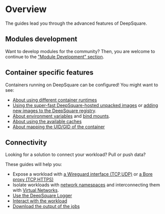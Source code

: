 # Overview

The guides lead you through the advanced features of DeepSquare.

## Modules development

Want to develop modules for the community? Then, you are welcome to continue to the ["Module Development" section](/workflow/guides/module-development/about).

## Container specific features

Containers running on DeepSquare can be configured! You might want to see:

- [About using different container runtimes](container-runtimes)
- [Using the super-fast DeepSquare-hosted unpacked images](deepsquare-images) or [adding new images to the DeepSquare registry](publishing-deepsquare).
- [About environment variables](environment-variables) and [bind mounts](mounts).
- [About using the available caches](how-to-cache)
- [About mapping the UID/GID of the container](mapuid)

## Connectivity

Looking for a solution to connect your workload? Pull or push data?

These guides will help you:

- Expose a workload with [a Wireguard interface (TCP,UDP)](connecting-wireguard) or [a Bore proxy (TCP,HTTPS)](connecting-bore)
- Isolate workloads with [network namespaces](network-namespace) and interconnecting them with [Virtual Networks](connecting-interhost).
- [Use the DeepSquare Logger](logging)
- [Interact with the workload](interactive-mode)
- [Download the output of the jobs](fetching-output)
